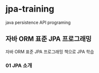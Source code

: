 # jpa-training
java persistence API programing

## 자바 ORM 표준 JPA 프로그래밍

자바 ORM 표준 JPA 프로그래밍 책으로 JPA 학습 

### 01 JPA 소개 
